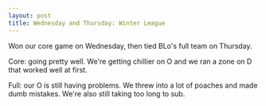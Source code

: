 ```yaml
---
layout: post
title: Wednesday and Thursday: Winter League
---
```


Won our core game on Wednesday, then tied BLo's full team on Thursday.

Core: going pretty well. We're getting chillier on O and we ran a zone on D that worked well at first.

Full: our O is still having problems. We threw into a lot of poaches and made dumb mistakes. We're also still taking too long to sub.&nbsp;
